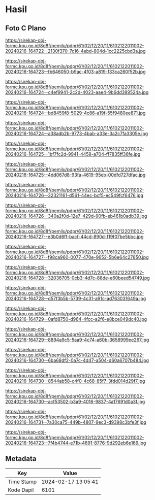 # Hasil

## Foto C Plano

https://sirekap-obj-formc.kpu.go.id/8d8f/pemilu/pdpr/61/02/12/20/11/6102122011002-20240216-164722--2130f370-7c16-4ebd-804d-1cc2225cbd3a.jpg

https://sirekap-obj-formc.kpu.go.id/8d8f/pemilu/pdpr/61/02/12/20/11/6102122011002-20240216-164723--fb646050-b9ac-4f03-a819-f33ca260f52b.jpg

https://sirekap-obj-formc.kpu.go.id/8d8f/pemilu/pdpr/61/02/12/20/11/6102122011002-20240216-164724--c4ef9941-2c2d-4023-aae4-9b6dd389524a.jpg

https://sirekap-obj-formc.kpu.go.id/8d8f/pemilu/pdpr/61/02/12/20/11/6102122011002-20240216-164724--bd8459f8-5029-4c86-a19f-55f9480ee871.jpg

https://sirekap-obj-formc.kpu.go.id/8d8f/pemilu/pdpr/61/02/12/20/11/6102122011002-20240216-164724--a38adb2b-9773-4bab-a33e-3a2c7fa3305e.jpg

https://sirekap-obj-formc.kpu.go.id/8d8f/pemilu/pdpr/61/02/12/20/11/6102122011002-20240216-164725--1bf7fc2d-9941-4458-a704-ff7835ff36fe.jpg

https://sirekap-obj-formc.kpu.go.id/8d8f/pemilu/pdpr/61/02/12/20/11/6102122011002-20240216-164725--4dd067d8-93fa-4619-95eb-00dfd727dfac.jpg

https://sirekap-obj-formc.kpu.go.id/8d8f/pemilu/pdpr/61/02/12/20/11/6102122011002-20240216-164726--32321161-d561-44ec-bcf5-ec549fcf6476.jpg

https://sirekap-obj-formc.kpu.go.id/8d8f/pemilu/pdpr/61/02/12/20/11/6102122011002-20240216-164726--340a2f0d-12e7-429d-90fb-eb461b0adb39.jpg

https://sirekap-obj-formc.kpu.go.id/8d8f/pemilu/pdpr/61/02/12/20/11/6102122011002-20240216-164727--e3b0d6ff-bacf-44cd-890d-f19f07be5bbc.jpg

https://sirekap-obj-formc.kpu.go.id/8d8f/pemilu/pdpr/61/02/12/20/11/6102122011002-20240216-164727--f98ca960-0077-470e-9652-5b6e64c27850.jpg

https://sirekap-obj-formc.kpu.go.id/8d8f/pemilu/pdpr/61/02/12/20/11/6102122011002-20240216-164728--32036705-0cb3-4d7c-88de-e60beed54749.jpg

https://sirekap-obj-formc.kpu.go.id/8d8f/pemilu/pdpr/61/02/12/20/11/6102122011002-20240216-164728--d57f3b5b-5739-4c31-a91c-ad763031649a.jpg

https://sirekap-obj-formc.kpu.go.id/8d8f/pemilu/pdpr/61/02/12/20/11/6102122011002-20240216-164729--0afd8750-d964-4fcc-a2f6-e8bce049dc40.jpg

https://sirekap-obj-formc.kpu.go.id/8d8f/pemilu/pdpr/61/02/12/20/11/6102122011002-20240216-164729--8894a9c5-5aa9-4c74-a60b-3658999ee267.jpg

https://sirekap-obj-formc.kpu.go.id/8d8f/pemilu/pdpr/61/02/12/20/11/6102122011002-20240216-164730--6ba68df2-0a7c-4d47-a504-d60a6707b484.jpg

https://sirekap-obj-formc.kpu.go.id/8d8f/pemilu/pdpr/61/02/12/20/11/6102122011002-20240216-164730--8544ab58-c4f0-4c68-85f7-3fdd014d29f7.jpg

https://sirekap-obj-formc.kpu.go.id/8d8f/pemilu/pdpr/61/02/12/20/11/6102122011002-20240216-164730--acf53502-b3a9-4016-9837-4a17691d0a3f.jpg

https://sirekap-obj-formc.kpu.go.id/8d8f/pemilu/pdpr/61/02/12/20/11/6102122011002-20240216-164731--7a30ca75-449b-4807-9ec3-d9398c3bfe3f.jpg

https://sirekap-obj-formc.kpu.go.id/8d8f/pemilu/pdpr/61/02/12/20/11/6102122011002-20240216-164723--7f4b4744-e71b-4691-8776-9d292eb6e169.jpg


## Metadata

| Key        | Value               |
| ---------- | ------------------- |
| Time Stamp | 2024-02-17 13:05:41 |
| Kode Dapil | 6101                |



